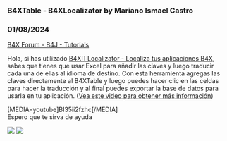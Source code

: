 ### B4XTable - B4XLocalizator by Mariano Ismael Castro
### 01/08/2024
[B4X Forum - B4J - Tutorials](https://www.b4x.com/android/forum/threads/158481/)

Hola, si has utilizado [B4X[] Localizator - Localiza tus aplicaciones B4X](https://www.b4x.com/android/forum/threads/b4x-localizator-localize-your-b4x-applications.68751/#content), sabes que tienes que usar Excel para añadir las claves y luego traducir cada una de ellas al idioma de destino. Con esta herramienta agregas las claves directamente al B4XTable y luego puedes hacer clic en las celdas para hacer la traducción y al final puedes exportar la base de datos para usarla en tu aplicación. ([Vea este video para obtener más información](https://www.dropbox.com/scl/fi/mj1x9bda7udoywmxjzn2o/B4xlocalizator.mp4?rlkey=ofxtxageornn38z6j0dwcarrh&dl=0))   
  
[MEDIA=youtube]BI35ii2fzhc[/MEDIA]  
Espero que te sirva de ayuda  
  
![](https://www.b4x.com/android/forum/attachments/149372) ![](https://www.b4x.com/android/forum/attachments/149374)